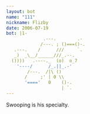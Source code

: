 ```yaml
---
layout: bot
name: "111"
nickname: Flizby
date: 2006-07-19
bot: |1-
              .---.        .- 
             /---. ; ()===()-.
   .---.    /      ///     `. 
   _)  _\__/______///_.--.    
  ())))   .----._  (o)  o_7   
    '----/      /_.||_.-'     
        /---.  /|\ ()         
       /     ;' | 0 \\        
       '===='   0    ()-.     
                     | `.     
---
```

Swooping is his specialty.